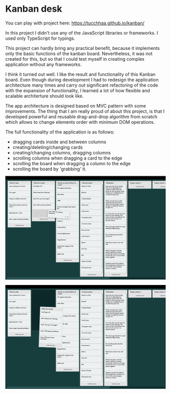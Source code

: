 # Kanban desk

You can play with project here: https://tucchhaa.github.io/kanban/

In this project I didn't use any of the JavaScript libraries or frameworks. I used only TypeScript for typings.

This project can hardly bring any practical benefit, because it implements only the basic functions of the kanban board. Nevertheless, it was not created for this, but so that I could test myself in creating complex application without any frameworks.

I think it turned out well. I like the result and functionality of this Kanban board. Even though during development I had to redesign the application architecture many times and carry out significant refactoring of the code with the expansion of functionality, I learned a lot of how flexible and scalable architerture should look like.

The app architecture is designed based on MVC pattern with some improvements. The thing that I am really proud of about this project, is that I developed powerful and reusable drag-and-drop algorithm from scratch which allows to change elements order with minimum DOM operations.  

The full functionality of the application is as follows: 

* dragging cards inside and between columns
* creating/deleting/changing cards
* creating/changing columns, dragging columns
* scrolling columns when dragging a card to the edge
* scrolling the board when dragging a column to the edge
* scrolling the board by 'grabbing' it.

!["kanban desk screenshot"](https://github.com/Tucchhaa/kanban/blob/master/readme-images/kanban-card-drag.png?raw=true)

!["kanban desk screenshot"](https://github.com/Tucchhaa/kanban/blob/master/readme-images/kanban-column-drag.png?raw=true)